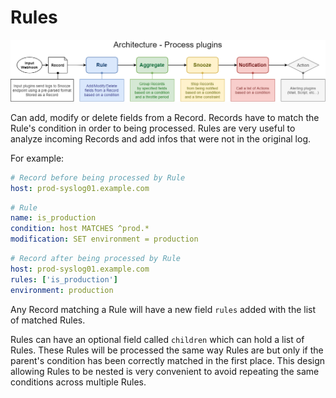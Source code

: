 # Rules

![Architecture](images/architecture.png)

Can add, modify or delete fields from a Record.
Records have to match the Rule's condition in order to being processed.
Rules are very useful to analyze incoming Records and add infos that were not in the original log.

For example:
```yaml
# Record before being processed by Rule
host: prod-syslog01.example.com
```
```yaml
# Rule
name: is_production
condition: host MATCHES ^prod.*
modification: SET environment = production
```
```yaml
# Record after being processed by Rule
host: prod-syslog01.example.com
rules: ['is_production']
environment: production
```
Any Record matching a Rule will have a new field `rules` added with the list of matched Rules.

Rules can have an optional field called `children` which can hold a list of Rules. These Rules will be processed the same way Rules are but only if the parent's condition has been correctly matched in the first place.
This design allowing Rules to be nested is very convenient to avoid repeating the same conditions across multiple Rules.
